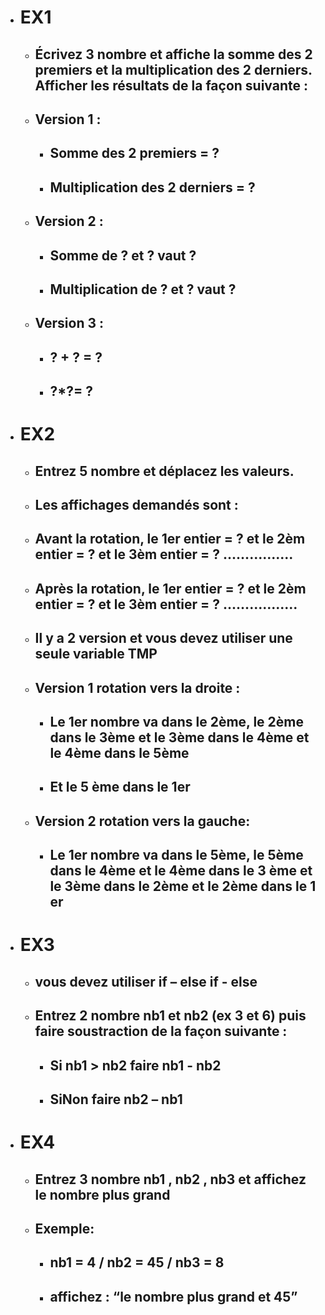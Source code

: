 - # EX1
    - ## Écrivez 3 nombre et affiche la somme des 2 premiers et la multiplication des 2 derniers. Afficher les résultats de la façon suivante :
    - ## Version 1 : 
        - ## Somme des 2 premiers = ? 
        - ## Multiplication des 2 derniers = ?
    - ## Version 2 : 
        - ## Somme de ? et ? vaut ?
        - ## Multiplication de ? et ? vaut ? 
    - ## Version 3 : 
        - ## ? + ? = ?
        - ## ?*?= ?
- # EX2
    - ## Entrez 5 nombre et déplacez les valeurs.
    - ## Les affichages demandés sont :
    - ## Avant la rotation, le 1er entier = ? et le 2èm entier = ? et le 3èm entier = ? ................ 
    - ## Après la rotation, le 1er entier = ? et le 2èm entier = ? et le 3èm entier = ? .................
    - ## Il y a 2 version et vous devez utiliser une seule variable TMP
    - ## Version 1 rotation vers la droite :
        - ## Le 1er nombre va dans le 2ème, le 2ème dans le 3ème et le 3ème dans le 4ème et le 4ème dans le 5ème
        - ## Et le 5 ème dans le 1er
    - ## Version 2 rotation vers la gauche:
        - ## Le 1er nombre va dans le 5ème, le 5ème dans le 4ème et le 4ème dans le 3 ème et le 3ème dans le 2ème et le 2ème dans le 1 er
- # EX3
    - ## vous devez utiliser if – else if - else
    - ## Entrez 2 nombre nb1 et nb2 (ex 3 et 6) puis faire soustraction de la façon suivante : 
        - ## Si nb1 > nb2 faire nb1 - nb2
        - ## SiNon faire nb2 – nb1
- # EX4
    - ## Entrez 3 nombre nb1 , nb2 , nb3 et affichez le nombre plus grand 
    - ## Exemple:
        - ## nb1 = 4 / nb2 = 45 / nb3 = 8
        - ## affichez : “le nombre plus grand et 45”